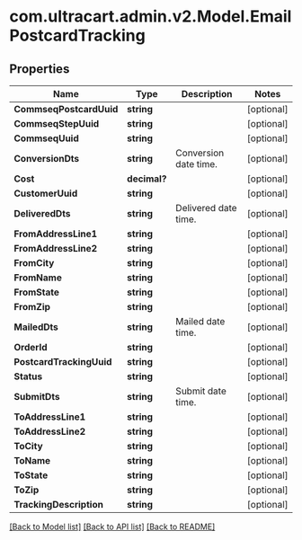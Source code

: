 # com.ultracart.admin.v2.Model.EmailPostcardTracking
## Properties

Name | Type | Description | Notes
------------ | ------------- | ------------- | -------------
**CommseqPostcardUuid** | **string** |  | [optional] 
**CommseqStepUuid** | **string** |  | [optional] 
**CommseqUuid** | **string** |  | [optional] 
**ConversionDts** | **string** | Conversion date time. | [optional] 
**Cost** | **decimal?** |  | [optional] 
**CustomerUuid** | **string** |  | [optional] 
**DeliveredDts** | **string** | Delivered date time. | [optional] 
**FromAddressLine1** | **string** |  | [optional] 
**FromAddressLine2** | **string** |  | [optional] 
**FromCity** | **string** |  | [optional] 
**FromName** | **string** |  | [optional] 
**FromState** | **string** |  | [optional] 
**FromZip** | **string** |  | [optional] 
**MailedDts** | **string** | Mailed date time. | [optional] 
**OrderId** | **string** |  | [optional] 
**PostcardTrackingUuid** | **string** |  | [optional] 
**Status** | **string** |  | [optional] 
**SubmitDts** | **string** | Submit date time. | [optional] 
**ToAddressLine1** | **string** |  | [optional] 
**ToAddressLine2** | **string** |  | [optional] 
**ToCity** | **string** |  | [optional] 
**ToName** | **string** |  | [optional] 
**ToState** | **string** |  | [optional] 
**ToZip** | **string** |  | [optional] 
**TrackingDescription** | **string** |  | [optional] 


[[Back to Model list]](../README.md#documentation-for-models) [[Back to API list]](../README.md#documentation-for-api-endpoints) [[Back to README]](../README.md)

